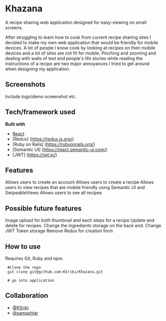 # Khazana
A recipe sharing web application designed for easy-viewing on small screens. 

After struggling to learn how to cook from current recipe sharing sites I decided to make my own web application that would be friendly for mobile devices. A lot of people I know cook by looking at recipes on their mobile devices and a lot of sites are not fit for mobile. Pinching and zooming and dealing with walls of text and people's life stories while reading the instructions of a recipe are two major annoyances I tried to get around when designing my application. 

 
## Screenshots
Include logo/demo screenshot etc.

## Tech/framework used

<b>Built with</b>
- [React](https://reactjs.org/)
- [Redux] (https://redux.js.org/)
- [Ruby on Rails] (https://rubyonrails.org/)
- [Semantic UI] (https://react.semantic-ui.com/)
- [JWT] (https://jwt.io/)

## Features

Allows users to create an account
Allows users to create a recipe
Allows users to view recipes that are mobile friendly using Semantic UI and SwipeableViews
Allows users to see all recipes


## Possible future features

Image upload for both thumbnail and each steps for a recipe
Update and delete for recipes.
Change the ingredients storage on the back end.
Change JWT Token storage
Remove Redux for creation form


## How to use

Requires Git, Ruby and npm.

```
 #Clone the repo
 git clone git@github.com:KSriki/Khazana.git
 
 # go into application

```

## Collaboration
- [@KSriki](https://github.com/KSriki/)
- [@samashtar](https://github.com/samashtar/)

